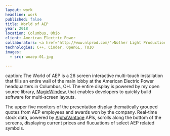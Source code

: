 ```yaml
---
layout: work
headline: work
published: false
title: World of AEP
year: 2018
location: Columbus, Ohio
client: American Electric Power
collaborators: <a href="http://www.nlprod.com/">Nother Light Productions</a>, <a href='http://www.historyfactory.com/'>The History Factory</a>, <a href='https://www.capitolexhibit.com/'>Capitol Exhibit Services</a>, <a href='https://terraincognita.com'>Terra Incognita</a>
technologies: C++, Cinder, OpenGL, TUIO
images:
  - src: woaep-01.jpg
    
---
```


caption: The World of AEP is a 26 screen interactive multi-touch installation that fills an entire wall of the main lobby at the American Electric Power headquarters in Columbus, OH. The entire display is powered by my open source library, [MagicWindow](https://github.com/jeremyfromearth/magic-window), that enables developers to quickly build software for multi-screen layouts.

The upper five monitors of the presentation display thematically grouped quotes from AEP employees and awards won by the company. Real-time stock data, powered by [AlphaVantage](https://alphanvantage.co) APIs, scrolls along the bottom of the screens, displaying current prices and flucuations of select AEP related symbols.


